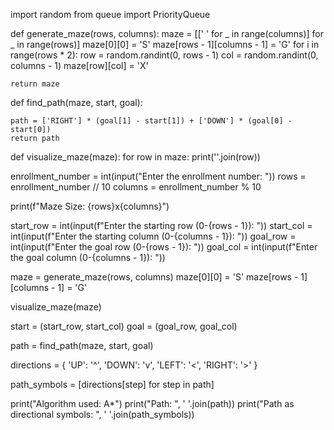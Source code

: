 import random
from queue import PriorityQueue

def generate_maze(rows, columns):
    maze = [[' ' for _ in range(columns)] for _ in range(rows)]
    maze[0][0] = 'S'
    maze[rows - 1][columns - 1] = 'G'
    for i in range(rows * 2):
        row = random.randint(0, rows - 1)
        col = random.randint(0, columns - 1)
        maze[row][col] = 'X'

    return maze

def find_path(maze, start, goal):
 
    path = ['RIGHT'] * (goal[1] - start[1]) + ['DOWN'] * (goal[0] - start[0])
    return path

def visualize_maze(maze):
    for row in maze:
        print(''.join(row))

enrollment_number = int(input("Enter the enrollment number: "))
rows = enrollment_number // 10
columns = enrollment_number % 10

print(f"Maze Size: {rows}x{columns}")

start_row = int(input(f"Enter the starting row (0-{rows - 1}): "))
start_col = int(input(f"Enter the starting column (0-{columns - 1}): "))
goal_row = int(input(f"Enter the goal row (0-{rows - 1}): "))
goal_col = int(input(f"Enter the goal column (0-{columns - 1}): "))

maze = generate_maze(rows, columns)
maze[0][0] = 'S'
maze[rows - 1][columns - 1] = 'G'

visualize_maze(maze)

start = (start_row, start_col)
goal = (goal_row, goal_col)

path = find_path(maze, start, goal)

directions = {
    'UP': '^', 'DOWN': 'v',
    'LEFT': '<', 'RIGHT': '>'
}

path_symbols = [directions[step] for step in path]

print("Algorithm used: A*")
print("Path: ", ' '.join(path))
print("Path as directional symbols: ", ' '.join(path_symbols))

